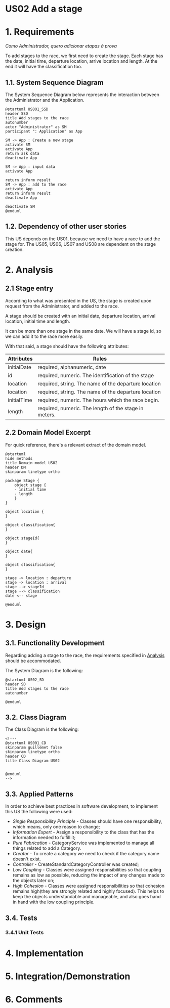 # US02 Add a stage

# 1. Requirements

_Como Administrador, quero adicionar etapas à prova_

To add stages to the race, we first need to create the stage. Each stage has the date, initial time, departure location, arrive location and length. At the end it will have the classification too.

## 1.1. System Sequence Diagram

The System Sequence Diagram below represents the interaction between the Administrator and the
Application.

```puml
@startuml US001_SSD
header SSD
title Add stages to the race
autonumber
actor "Administrator" as SM
participant ": Application" as App

SM -> App : Create a new stage
activate SM
activate App
return ask data
deactivate App

SM -> App : input data
activate App

return inform result
SM -> App : add to the race
activate App
return inform result
deactivate App

deactivate SM
@enduml
```

## 1.2. Dependency of other user stories

This US depends on the US01, because we need to have a race to add the stage for.
The US05, US06, US07 and US08 are dependent on the stage creation.

# 2. Analysis

## 2.1 Stage entry

According to what was presented in the US, the stage is created upon request from the
Administrator, and added to the race.

A stage should be created with an initial date, departure location, arrival location, initial time and length.

It can be more than one stage in the same date. We will have a stage id, so we can add it to the race more easily.

With that said, a stage should have the following attributes:

| Attributes | Rules                                                                  |
| ---------- | --------------------------------------------------------------         |
| initialDate    | required, alphanumeric, date                                         |
| id         | required, numeric. The identification of the stage                            |
| location   | required, string. The name of the departure location                     |
| location | required, string. The name of the departure location |
| initialTime | required, numeric. The hours which the race begin. |
| length | required, numeric. The length of the stage in meters. |

## 2.2 Domain Model Excerpt

For quick reference, there's a relevant extract of the domain model.

```puml
@startuml 
hide methods
title Domain model US02
header DM
skinparam linetype ortho

package Stage {
    object stage {
    - initial time
    - length
    }
}

object location {
}

object classification{
}

object stageId{
}

object date{
}

object classification{
}

stage -> location : departure
stage -> location : arrival
stage --> stageId
stage --> classification
date <-- stage

@enduml
```

# 3. Design

## 3.1. Functionality Development

Regarding adding a stage to the race, the requirements specified
in [Analysis](#2-analysis) should be accommodated.

The System Diagram is the following:

```puml
@startuml US02_SD
header SD
title Add stages to the race
autonumber

@enduml
```


## 3.2. Class Diagram

The Class Diagram is the following:

```puml
<!---
@startuml US001_CD
skinparam guillemet false
skinparam linetype ortho
header CD
title Class Diagram US02


@enduml
-->
```


## 3.3. Applied Patterns

In order to achieve best practices in software development, to implement this US the following were
used:

- *Single Responsibility Principle* - Classes should have one responsibility, which means, only one
  reason to change;
- *Information Expert* - Assign a responsibility to the class that has the information needed to
  fulfill it;
- *Pure Fabrication* - CategoryService was implemented to manage all things related to add a
  Category.
- *Creator* - To create a category we need to check if the category name doesn't exist. 
- *Controller* - CreateStandardCategoryController was created;
- *Low Coupling* - Classes were assigned responsibilities so that coupling remains as low as
  possible, reducing the impact of any changes made to the objects later on;
- *High Cohesion* - Classes were assigned responsibilities so that cohesion remains high(they are
  strongly related and highly focused). This helps to keep the objects understandable and
  manageable, and also goes hand in hand with the low coupling principle.

## 3.4. Tests

### 3.4.1 Unit Tests


# 4. Implementation


# 5. Integration/Demonstration


# 6. Comments

